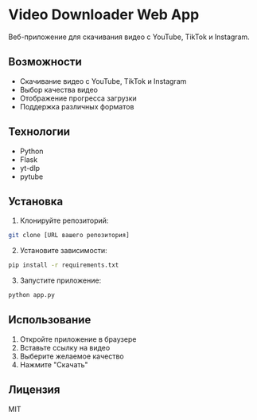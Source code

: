 # Video Downloader Web App

Веб-приложение для скачивания видео с YouTube, TikTok и Instagram.

## Возможности

- Скачивание видео с YouTube, TikTok и Instagram
- Выбор качества видео
- Отображение прогресса загрузки
- Поддержка различных форматов

## Технологии

- Python
- Flask
- yt-dlp
- pytube

## Установка

1. Клонируйте репозиторий:
```bash
git clone [URL вашего репозитория]
```

2. Установите зависимости:
```bash
pip install -r requirements.txt
```

3. Запустите приложение:
```bash
python app.py
```

## Использование

1. Откройте приложение в браузере
2. Вставьте ссылку на видео
3. Выберите желаемое качество
4. Нажмите "Скачать"

## Лицензия

MIT 